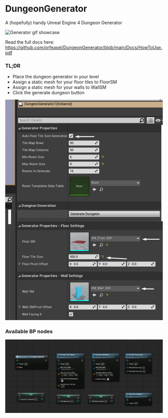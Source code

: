 # DungeonGenerator
A (hopefully) handy Unreal Engine 4 Dungeon Generator


![Generator gif showcase](Docs/Images/RuntimeGeneration.gif)

Read the full docs here: https://github.com/orfeasel/DungeonGenerator/blob/main/Docs/HowToUse.pdf

### TL;DR

- Place the dungeon generator in your level
- Assign a static mesh for your floor tiles to FloorSM
- Assign a static mesh for your walls to WallSM
- Click the generate dungeon button

![Options image](Docs/Images/Options.png)

### Available BP nodes

![BP Nodes](Docs/Images/BPFunctions.png)
